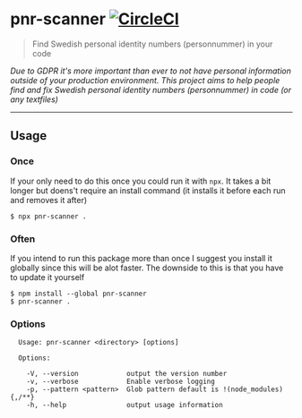 # pnr-scanner [![CircleCI](https://circleci.com/gh/stofolus/pnr-scanner/tree/master.svg?style=svg)](https://circleci.com/gh/stofolus/pnr-scanner/tree/master)

> Find Swedish personal identity numbers (personnummer) in your code

_Due to GDPR it's more important than ever to not have personal information outside of your production environment. This project aims to help people find and fix Swedish personal identity numbers (personnummer) in code (or any textfiles)_

---

## Usage

### Once

If your only need to do this once you could run it with `npx`. It takes a bit longer but doens't require an install command (it installs it before each run and removes it after)

```
$ npx pnr-scanner .
```

### Often

If you intend to run this package more than once I suggest you install it globally since this will be alot faster. The downside to this is that you have to update it yourself

```
$ npm install --global pnr-scanner
$ pnr-scanner .
```

### Options

```
  Usage: pnr-scanner <directory> [options]

  Options:

    -V, --version            output the version number
    -v, --verbose            Enable verbose logging
    -p, --pattern <pattern>  Glob pattern default is !(node_modules){,/**}
    -h, --help               output usage information
```
